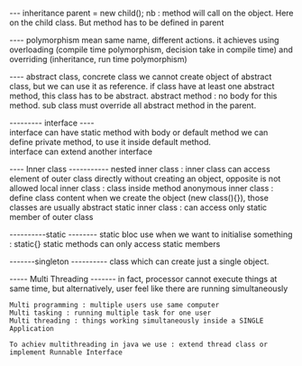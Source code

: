 --- inheritance
parent = new child();
nb : method will call on the object. Here on the child class. But method has to be defined in parent

---- polymorphism
    mean same name, different actions.
    it achieves using overloading (compile time polymorphism, decision take in compile time) 
    and overriding (inheritance, run time polymorphism)

---- abstract class, concrete class
    we cannot create object of abstract class, but we can use it as reference.
    if class have at least one abstract method, this class has to be abstract.
    abstract method : no body for this method.
    sub class must override all abstract method in the parent.

--------- interface  ----   
    interface can have static method with body or default method
    we can define private method, to use it inside default method.    
    interface can extend another interface

----  Inner class -----------
    nested inner class : inner class can access element of outer class directly without creating an object, opposite is not allowed
    local inner class : class inside method 
    anonymous inner class : define class content when we create the object (new class(){}), those classes are usually abstract
    static inner class : can access only static member of outer class

----------static --------
    static bloc use when we want to initialise something : static{}
    static methods can only access static members

-------singleton ----------
    class which can create just a single object.

----- Multi Threading -------
    in fact, processor cannot execute things at same time, but alternatively, user feel like there are running simultaneously
    
    Multi programming : multiple users use same computer
    Multi tasking : running multiple task for one user
    Multi threading : things working simultaneously inside a SINGLE Application

    To achiev multithreading in java we use : extend thread class or implement Runnable Interface
    